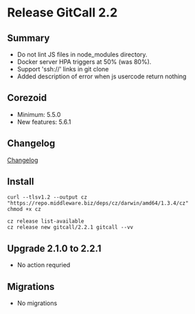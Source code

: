 # Release GitCall 2.2

## Summary

* Do not lint JS files in node_modules directory.
* Docker server HPA triggers at 50% (was 80%).
* Support 'ssh://' links in git clone
* Added description of error when js usercode return nothing

## Corezoid

* Minimum: 5.5.0
* New features: 5.6.1

## Changelog

[Changelog](CHANGELOG.md)

## Install

```
curl --tlsv1.2 --output cz "https://repo.middleware.biz/deps/cz/darwin/amd64/1.3.4/cz"
chmod +x cz

cz release list-available
cz release new gitcall/2.2.1 gitcall --vv
```

## Upgrade 2.1.0 to 2.2.1
* No action requried

## Migrations

* No migrations